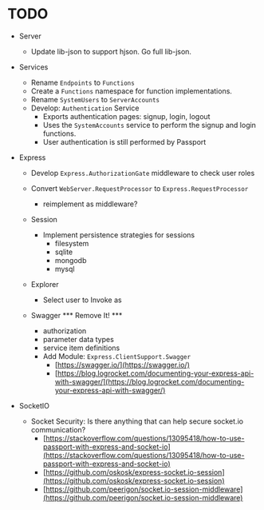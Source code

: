 
# TODO

- Server
	- Update lib-json to support hjson. Go full lib-json.

- Services
	- Rename `Endpoints` to `Functions`
	- Create a `Functions` namespace for function implementations.
	- Rename `SystemUsers` to `ServerAccounts`
	- Develop: `Authentication` Service
		- Exports authentication pages: signup, login, logout
		- Uses the `SystemAccounts` service to perform the signup and login functions.
		- User authentication is still performed by Passport

- Express
	- Develop `Express.AuthorizationGate` middleware to check user roles
	- Convert `WebServer.RequestProcessor` to `Express.RequestProcessor`
		- reimplement as middleware?

	- Session
		- Implement persistence strategies for sessions
			- filesystem
			- sqlite
			- mongodb
			- mysql

	- Explorer
		- Select user to Invoke as

	- Swagger *** Remove It! ***
		- authorization
		- parameter data types
		- service item definitions
		- Add Module: `Express.ClientSupport.Swagger`
			- [https://swagger.io/](https://swagger.io/)
			- [https://blog.logrocket.com/documenting-your-express-api-with-swagger/](https://blog.logrocket.com/documenting-your-express-api-with-swagger/)

- SocketIO
	- Socket Security: Is there anything that can help secure socket.io communication?
		- [https://stackoverflow.com/questions/13095418/how-to-use-passport-with-express-and-socket-io](https://stackoverflow.com/questions/13095418/how-to-use-passport-with-express-and-socket-io)
		- [https://github.com/oskosk/express-socket.io-session](https://github.com/oskosk/express-socket.io-session)
		- [https://github.com/peerigon/socket.io-session-middleware](https://github.com/peerigon/socket.io-session-middleware)

